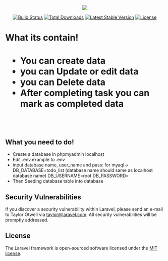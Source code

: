 <p align="center"><img src="https://laravel.com/assets/img/components/logo-laravel.svg"></p>

<p align="center">
<a href="https://travis-ci.org/laravel/framework"><img src="https://travis-ci.org/laravel/framework.svg" alt="Build Status"></a>
<a href="https://packagist.org/packages/laravel/framework"><img src="https://poser.pugx.org/laravel/framework/d/total.svg" alt="Total Downloads"></a>
<a href="https://packagist.org/packages/laravel/framework"><img src="https://poser.pugx.org/laravel/framework/v/stable.svg" alt="Latest Stable Version"></a>
<a href="https://packagist.org/packages/laravel/framework"><img src="https://poser.pugx.org/laravel/framework/license.svg" alt="License"></a>
</p>
<h1>What its contain!<h1>
<ul>
    <li>You can create data</li>
    <li>you can Update or edit data</li>
    <li>you can Delete data</li>
    <li>After completing task you can mark as completed data</li>
</ul>
<br>

<h2>What you need to do!</h2>
<ul>
    <li>Create a database in phpmyadmin localhost</li>
    <li>Edit .env.example to .env</li>
    <li>input database name, user_name and pass:
    for myaql->
        DB_DATABASE=todo_list (database name should same as localhost database name)
        DB_USERNAME=root
        DB_PASSWORD=
    </li>
    <li>Then Seeding database table into database</li>
</ul>

## Security Vulnerabilities

If you discover a security vulnerability within Laravel, please send an e-mail to Taylor Otwell via [taylor@laravel.com](mailto:taylor@laravel.com). All security vulnerabilities will be promptly addressed.

## License

The Laravel framework is open-sourced software licensed under the [MIT license](https://opensource.org/licenses/MIT).
